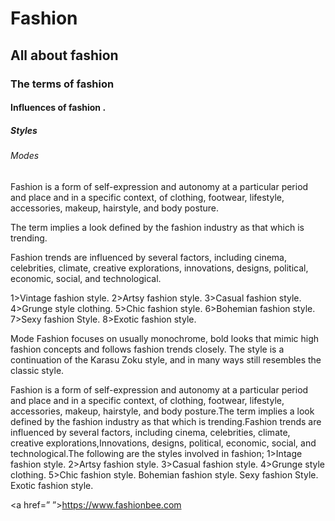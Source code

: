<DOCTYPE html>
<html>

<head>
<title>FASHION BEE</title>
<h1>Fashion</h1>
<h2>All about fashion</h2>
<h3>The terms of fashion</h3>
<h4>Influences of fashion .</h4>
<h5>Styles</h5>
<h6>Modes</h6>

<p>Fashion is a form of self-expression and autonomy at a particular period and place and in a specific context, of clothing, footwear, lifestyle, accessories, makeup, hairstyle, and body posture.</p>
<p>The term implies a look defined by the fashion industry as that which is trending.</p>
<p>Fashion trends are influenced by several factors, including cinema, celebrities, climate, creative explorations, innovations, designs, political, economic, social, and technological.
<p>1>Vintage fashion style.
2>Artsy fashion style.
3>Casual fashion style.
4>Grunge style clothing.
5>Chic fashion style.
6>Bohemian fashion style.
7>Sexy fashion Style.
8>Exotic fashion style.</p>
<p>Mode Fashion focuses on usually monochrome, bold looks that mimic high fashion concepts and follows fashion trends closely. The style is a continuation of the Karasu Zoku style, and in many ways still resembles the classic style.</p>


<body>Fashion is a form of self-expression and autonomy at a particular period and place and in a specific context, of clothing, footwear, lifestyle, accessories, makeup, hairstyle, and body posture.The term implies a look defined by the fashion industry as that which is trending.Fashion trends are influenced by several factors, including cinema, celebrities, climate, creative explorations,Innovations, designs, political, economic, social, and technological.The following are the styles involved in fashion; 
1>Intage fashion style.
2>Artsy fashion style.
3>Casual fashion style.
4>Grunge style clothing.
5>Chic fashion style.
Bohemian fashion style.
Sexy fashion Style.
Exotic fashion style.

<a href=” ”>https://www.fashionbee.com</a>
  

<html>
